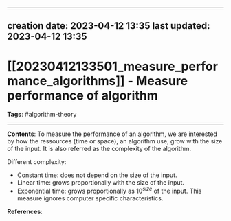 
---
creation date: 2023-04-12 13:35
last updated: 2023-04-12 13:35
---
# [[20230412133501_measure_performance_algorithms]] - Measure performance of algorithm
__Tags__: #algorithm-theory 

---
__Contents__: To measure the performance of an algorithm, we are interested by how the ressources (time or space), an algorithm use, grow with the size of the input. It is also referred as the complexity of the algorithm.

Different complexity:
* Constant time: does not depend on the size of the input.
* Linear time: grows proportionally with the size of the input.
* Exponential time: grows proportionally as $10^{size}$ of the input.
This measure ignores computer specific characteristics.

__References__:



